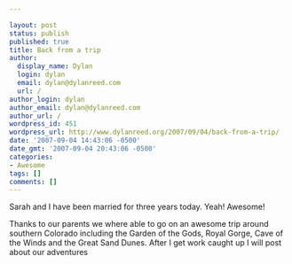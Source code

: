 ```yaml
---

layout: post
status: publish
published: true
title: Back from a trip
author:
  display_name: Dylan
  login: dylan
  email: dylan@dylanreed.com
  url: /
author_login: dylan
author_email: dylan@dylanreed.com
author_url: /
wordpress_id: 451
wordpress_url: http://www.dylanreed.org/2007/09/04/back-from-a-trip/
date: '2007-09-04 14:43:06 -0500'
date_gmt: '2007-09-04 20:43:06 -0500'
categories:
- Awesome
tags: []
comments: []
---
```


Sarah and I have been married for three years today. Yeah! Awesome!

 

Thanks to our parents we where able to go on an awesome trip around southern Colorado including the Garden of the Gods, Royal Gorge, Cave of the Winds and the Great Sand Dunes. After I get work caught up I will post about our adventures
